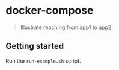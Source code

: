 # docker-compose

> Illustrate reaching from app1 to app2.

## Getting started

Run the `run-example.sh` script.
